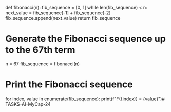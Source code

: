 def fibonacci(n):
    fib_sequence = [0, 1]
    while len(fib_sequence) < n:
        next_value = fib_sequence[-1] + fib_sequence[-2]
        fib_sequence.append(next_value)
    return fib_sequence

# Generate the Fibonacci sequence up to the 67th term
n = 67
fib_sequence = fibonacci(n)

# Print the Fibonacci sequence
for index, value in enumerate(fib_sequence):
    print(f"F({index}) = {value}")# TASKS-AI-MyCap-24
